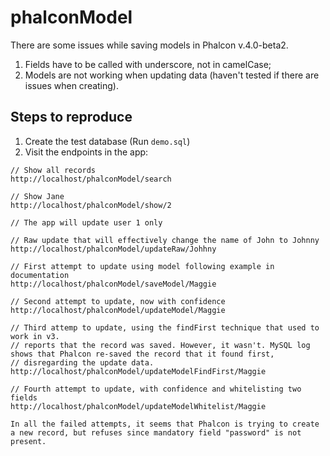# phalconModel

There are some issues while saving models in Phalcon v.4.0-beta2.

1. Fields have to be called with underscore, not in camelCase;
2. Models are not working when updating data (haven't tested if there are issues when creating).

## Steps to reproduce

1. Create the test database (Run `demo.sql`)
2. Visit the endpoints in the app:

```
// Show all records
http://localhost/phalconModel/search

// Show Jane
http://localhost/phalconModel/show/2

// The app will update user 1 only

// Raw update that will effectively change the name of John to Johnny
http://localhost/phalconModel/updateRaw/Johhny

// First attempt to update using model following example in documentation
http://localhost/phalconModel/saveModel/Maggie

// Second attempt to update, now with confidence
http://localhost/phalconModel/updateModel/Maggie

// Third attemp to update, using the findFirst technique that used to work in v3. 
// reports that the record was saved. However, it wasn't. MySQL log shows that Phalcon re-saved the record that it found first, 
// disregarding the update data.
http://localhost/phalconModel/updateModelFindFirst/Maggie

// Fourth attempt to update, with confidence and whitelisting two fields
http://localhost/phalconModel/updateModelWhitelist/Maggie

In all the failed attempts, it seems that Phalcon is trying to create a new record, but refuses since mandatory field "password" is not present.









